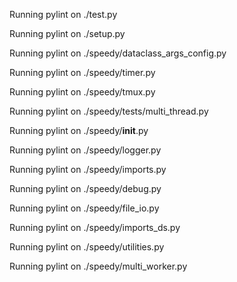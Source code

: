 Running pylint on ./test.py


Running pylint on ./setup.py


Running pylint on ./speedy/dataclass_args_config.py


Running pylint on ./speedy/timer.py


Running pylint on ./speedy/tmux.py


Running pylint on ./speedy/tests/multi_thread.py


Running pylint on ./speedy/__init__.py


Running pylint on ./speedy/logger.py


Running pylint on ./speedy/imports.py


Running pylint on ./speedy/debug.py


Running pylint on ./speedy/file_io.py


Running pylint on ./speedy/imports_ds.py


Running pylint on ./speedy/utilities.py


Running pylint on ./speedy/multi_worker.py


